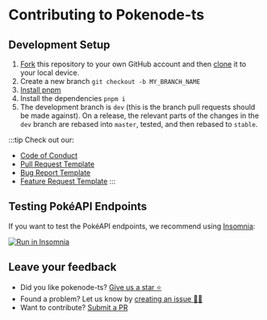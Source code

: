 # Contributing to Pokenode-ts

## Development Setup

1. [Fork](https://help.github.com/articles/fork-a-repo/) this repository to your own GitHub account and then [clone](https://help.github.com/articles/cloning-a-repository/) it to your local device.
2. Create a new branch `git checkout -b MY_BRANCH_NAME`
3. [Install pnpm](https://pnpm.io/pt/installation)
4. Install the dependencies `pnpm i`
5. The development branch is `dev` (this is the branch pull requests should be made against). On a release, the relevant parts of the changes in the `dev` branch are rebased into `master`, tested, and then rebased to `stable`.

:::tip
Check out our:

- [Code of Conduct](https://github.com/Gabb-c/pokenode-ts/blob/master/.github/CODE_OF_CONDUCT.md)
- [Pull Request Template](https://github.com/Gabb-c/pokenode-ts/blob/master/.github/pull_request_template.md)
- [Bug Report Template](https://github.com/Gabb-c/pokenode-ts/blob/master/.github/ISSUE_TEMPLATE/bug_report.yml)
- [Feature Request Template](https://github.com/Gabb-c/pokenode-ts/blob/master/.github/ISSUE_TEMPLATE/bug_report.yml)
:::

## Testing PokéAPI Endpoints

If you want to test the PokéAPI endpoints, we recommend using [Insomnia](https://insomnia.rest/):

<div>
  <a href="https://insomnia.rest/run/?label=Pok%C3%A9API&uri=https%3A%2F%2Fraw.githubusercontent.com%2FGabb-c%2Fpokeapi-insomnia-collection%2Fmain%2Fpokeapi.json">
    <img alt="Run in Insomnia" src="https://img.shields.io/badge/Insomnia-5849be?style=for-the-badge&logo=Insomnia&logoColor=white&label=Run%20in&labelColor=black"/>
  </a>
</div>

## Leave your feedback

- Did you like pokenode-ts? [Give us a star ⭐](https://github.com/Gabb-c/pokenode-ts)
- Found a problem? Let us know by [creating an issue 🔎📑](https://github.com/Gabb-c/pokenode-ts/issues)
- Want to contribute? [Submit a PR](https://github.com/Gabb-c/pokenode-ts/pulls)
